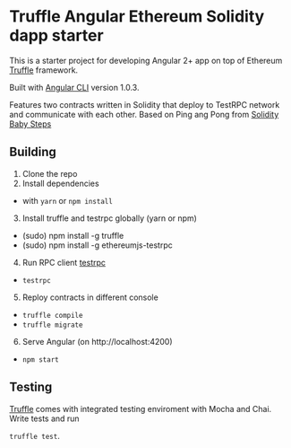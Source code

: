 # Truffle Angular Ethereum Solidity dapp starter
This is a starter project for developing Angular 2+ app on top of Ethereum [Truffle](https://github.com/trufflesuite/truffle) framework. 

Built with [Angular CLI](https://github.com/angular/angular-cli) version 1.0.3. 

Features two contracts written in Solidity that deploy to TestRPC network and communicate with each other. Based on Ping ang Pong from [Solidity Baby Steps](https://github.com/fivedogit/solidity-baby-steps)

## Building
1. Clone the repo
2. Install dependencies 
* with `yarn` or `npm install`
3. Install truffle and testrpc globally (yarn or npm)
* (sudo) npm install -g truffle
* (sudo) npm install -g ethereumjs-testrpc
4. Run RPC client [testrpc](https://github.com/ethereumjs/testrpc)
* `testrpc`
5. Reploy contracts in different console
* `truffle compile`
* `truffle migrate`
6. Serve Angular (on http://localhost:4200)
* `npm start`

## Testing
[Truffle](https://github.com/trufflesuite/truffle) comes with integrated testing enviroment with Mocha and Chai. Write tests and run

 `truffle test`.
